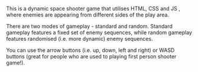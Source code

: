 This is a dynamic space shooter game that utilises HTML, CSS and JS , where enemies are appearing from different sides of the play area.

There are two modes of gameplay - standard and random. Standard gameplay features a fixed set of enemy sequences, while random gameplay features randomised (i.e. more dynamic) enemy sequences.

You can use the arrow buttons (i.e. up, down, left and right) or WASD buttons (great for people who are used to playing first person shooter game!).